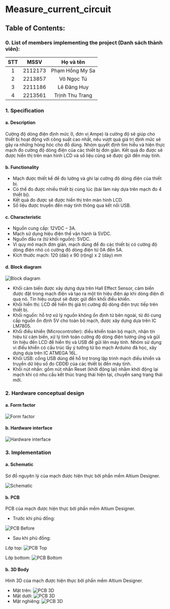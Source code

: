 # Measure_current_circuit

## Table of Contents:
### 0. List of members implementing the project (Danh sách thành viên):

|STT|MSSV|Họ và tên|
|:---:|----|:---------:|
|1|2112173|Phạm Hồng My Sa|
|2|2213857|Võ Ngọc Tú|
|3|2211186|Lê Đăng Huy|
|4|2213561|Trịnh Thu Trang|

### 1. Specification
#### a. Description
Cường độ dòng điện định mức (I, đơn vị Ampe) là cường độ sẽ giúp cho thiết bị hoạt động với công suất cao nhất, nếu vượt quá giá trị định mức sẽ gây ra những hỏng hóc cho đồ dùng. Nhóm quyết định tìm hiểu và hiện thực mạch đo cường độ dòng điện của các thiết bị đơn giản. Kết quả đo được sẽ được hiển thị trên màn hình LCD và số liệu cũng sẽ được gửi đến máy tính.
#### b. Functionality
  - Mạch được thiết kế để đo lường và ghi lại cường độ dòng điện của thiết bị.
  - Có thể đo được nhiều thiết bị cùng lúc (bài làm này dựa trên mạch đo 4 thiết bị).
  - Kết quả đo được sẽ được hiển thị trên màn hình LCD.
  - Số liệu được truyền đến máy tính thông qua kết nối USB.
#### c. Characteristic
- Nguồn cung cấp: 12VDC – 3A.
- Mạch sử dụng hiệu điện thế vận hành là 5VDC.
- Nguồn đầu ra (từ khối nguồn): 5VDC.
- Vì quy mô mạch đơn giản, mạch dùng để đo các thiết bị có cường độ dòng điện nhỏ có cường độ dòng điện từ 0A đến 5A.
- Kích thước mạch: 120 (dài) x 90 (rộng) x 2 (dày) mm
#### d. Block diagram

![Block diagram](Block_diagram.png)
- Khối cảm biến được xây dựng dựa trên Hall Effect Sensor, cảm biến được đặt trong mạch điện và tạo ra một tín hiệu điện áp khi dòng điện đi qua nó. Tín hiệu output sẽ được gửi đến khối điều khiển.
- Khối hiển thị: LCD để hiển thị giá trị cường độ dòng điện trực tiếp trên thiết bị.
- Khối nguồn: hỗ trợ xử lý nguồn không ổn định từ bên ngoài, từ đó cung cấp nguồn ổn định 5V cho toàn bộ mạch, được xây dựng dựa trên IC LM7805.
- Khối điều khiển (Microcontroller): điều khiển toàn bộ mạch, nhận tín hiệu từ cảm biến, xử lý tính toán cường độ dòng điện tương ứng và gửi tín hiệu đến LCD để hiển thị và USB để gửi lên máy tính. Nhóm sử dụng vi điều khiển có cấu trúc lấy ý tưởng từ bo mạch Arduino đã học, xây dựng dựa trên IC ATMEGA 16L.
- Khối USB: cổng USB dùng để hỗ trợ trong lập trình mạch điều khiển và truyền dữ liệu số đo CĐDĐ của các thiết bị đến máy tính.
- Khối nút nhấn: gồm nút nhấn Reset (khởi động lại) nhằm khởi động lại mạch khi có nhu cầu kết thúc trạng thái hiện tại, chuyển sang trạng thái mới.

### 2.	Hardware conceptual design
#### a. Form factor
![Form factor](Form_factor.png)
#### b.	Hardware interface
![Hardware interface](IO.png)

### 3.	Implementation
#### a. Schematic
Sơ đồ nguyên lý của mạch được hiện thực bởi phần mềm Altium Designer.

![Schematic](Schematic.png)
#### b.	PCB
PCB của mạch được hiện thực bởi phần mềm Altium Designer.
- Trước khi phủ đồng:

![PCB Before](Before_polygon.png)
- Sau khi phủ đồng:

Lớp top:
![PCB Top](Top_layer.png)

Lớp bottom:
![PCB Bottom](Bottom_layer.png)
#### b.	3D Body
Hình 3D của mạch được hiện thực bởi phần mềm Altium Designer.
- Mặt trên:
![PCB 3D](3D_body.png)
- Mặt dưới:
![PCB 3D](3D_body_2.png)
- Mặt nghiêng:
![PCB 3D](3D_body_3.png)





